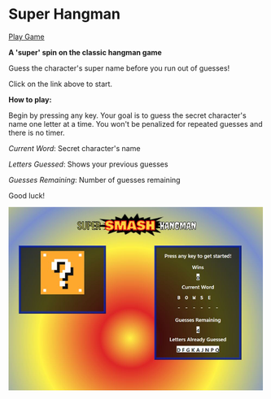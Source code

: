 # Super Hangman

[Play Game](https://sharebot-joe.github.io/super-hangman/ "super hangman")

**A 'super' spin on the classic hangman game**

Guess the character's super name before you run out of guesses! 

Click on the link above to start.

**How to play:**

Begin by pressing any key. Your goal is to guess the secret character's name one letter at a time. You won't be penalized for repeated guesses and there is no timer.

*Current Word*: Secret character's name

*Letters Guessed*: Shows your previous guesses

*Guesses Remaining*: Number of guesses remaining

Good luck!

<img src="assets/images/screenshot.JPG" alt="alt text" width="500">
